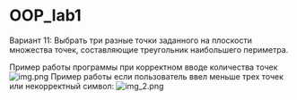 # OOP_lab1
Вариант 11: Выбрать три разные точки заданного на плоскости множества точек, составляющие треугольник наибольшего периметра. 

Пример работы программы при корректном вводе количества точек
![img.png](img.png)
Пример работы если пользователь ввел меньше трех точек или некорректный символ:
![img_2.png](img_2.png)